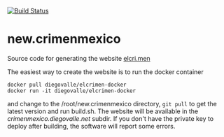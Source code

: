 [![Build Status](https://circleci.com/gh/diegovalle/new.crimenmexico.png?style=shield&circle-token=:circle-token)](https://circleci.com/gh/diegovalle/new.crimenmexico)

# new.crimenmexico

Source code for generating the website
[elcri.men](https://elcri.men)

The easiest way to create the website is to run the docker container

```
docker pull diegovalle/elcrimen-docker
docker run -it diegovalle/elcrimen-docker
```

and change to the /root/new.crimenmexico directory, ```git pull``` to get the latest version and run build.sh. The website will
be available in the _crimenmexico.diegovalle.net_ subdir. If you don't have 
the private key to deploy after building, the software will report some errors.


